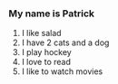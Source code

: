 ### My name is Patrick
1. I like salad
1. I have 2 cats and a dog
1. I play hockey
1. I love to read
1. I like to watch movies
